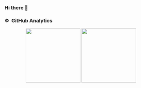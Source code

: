 ### Hi there 👋

<!--
**AbdullmenemFayez/AbdullmenemFayez** is a ✨ _special_ ✨ repository because its `README.md` (this file) appears on your GitHub profile.

Here are some ideas to get you started:

- 🔭 I’m currently working on ...
- 🌱 I’m currently learning ...
- 👯 I’m looking to collaborate on ...
- 🤔 I’m looking for help with ...
- 💬 Ask me about ...
- 📫 How to reach me: ...
- 😄 Pronouns: ...
- ⚡ Fun fact: ...
-->


### ⚙️ &nbsp;GitHub Analytics

<p align="center">
<a href="https://github.com/AbdullmenemFayez">
  <img height="180em" src="https://github-readme-stats-eight-theta.vercel.app/api?username=AbdullmenemFayez&show_icons=true&theme=gotham&include_all_commits=true&count_private=true"/>
  <img height="180em" src="https://github-readme-stats-eight-theta.vercel.app/api/top-langs/?username=AbdullmenemFayez&layout=compact&langs_count=8&theme=gotham"/>
</a>
</p>


